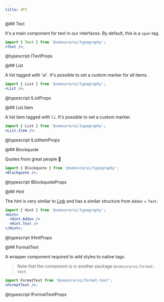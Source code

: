 ```yaml
---
title: API
---
```


@## Text

It's a main component for text in our interfaces. By default, this is a `span` tag.

```jsx
import { Text } from '@semcore/ui/typography';
<Text />;
```

@typescript ITextProps

@## List

A list tagged with ʻul`. It's possible to set a custom marker for all items.

```jsx
import { List } from '@semcore/ui/typography';
<List />;
```

@typescript IListProps

@## List.Item

A list item tagged with `li`. It's possible to set a custom marker.

```jsx
import { List } from '@semcore/ui/typography';
<List.Item />;
```

@typescript IListItemProps

@## Blockquote

Quotes from great people 🙊

```jsx
import { Blockquote } from '@semcore/ui/typography';
<Blockquote />;
```

@typescript IBlockquoteProps

@## Hint

The hint is very similar to [Link](/components/link/) and has a similar structure from `Addon` + `Text`.

```jsx
import { Hint } from '@semcore/ui/typography';
<Hint>
  <Hint.Addon />
  <Hint.Text />
</Hint>;
```

@typescript IHintProps

@## FormatText

A wrapper component required to add styles to native tags.

> Note that the component is in another package `@semcore/ui/format-text`.

```jsx
import FormatText from '@semcore/ui/format-text';
<FormatText />;
```

@typescript IFormatTextProps
